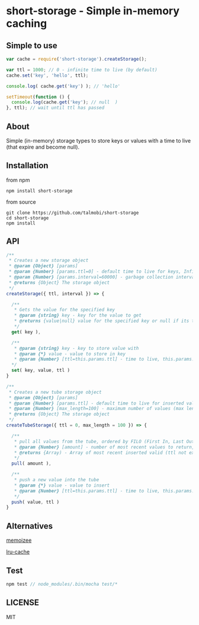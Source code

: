 # short-storage - Simple in-memory caching

## Simple to use

```javascript
var cache = require('short-storage').createStorage();

var ttl = 1000; // 0 - infinite time to live (by default)
cache.set('key', 'hello', ttl);

console.log( cache.get('key') ); // 'hello'

setTimeout(function () {
  console.log(cache.get('key'); // null  )
}, ttl); // wait until ttl has passed
```

## About
Simple (in-memory) storage types to store keys or values with a time to live (that expire and become null).

## Installation
from npm
```
npm install short-storage
```
from source
```
git clone https://github.com/talmobi/short-storage
cd short-storage
npm install
```

## API

```javascript
/**
 * Creates a new storage object
 * @param {Object} [params]
 * @param {Number} [params.ttl=0] - default time to live for keys, Infinite (0) by default
 * @param {Number} [params.interval=60000] - garbage collection interval, 1 minute by default
 * @returns {Object} The storage object
 */
createStorage({ ttl, interval }) => {

  /**
   * Gets the value for the specified key
   * @param {string} key - key for the value to get
   * @returns {value|null} value for the specified key or null if its ttl has expired
   */
  get( key ),

  /**
   * @param {string} key - key to store value with
   * @param {*} value - value to store in key
   * @param {Number} [ttl=this.params.ttl] - time to live, this.params.ttl by default
  */
  set( key, value, ttl )
}

/**
 * Creates a new tube storage object
 * @param {Object} [params]
 * @param {Number} [params.ttl] - default time to live for inserted values, Infinite (0) by default
 * @param {Number} [max_length=100] - maximum number of values (max length of backing array), 100 by default
 * @returns {Object} The storage object
 */
createTubeStorage({ ttl = 0, max_length = 100 }) => {

  /**
   * pull all values from the tube, ordered by FILO (First In, Last Out)
   * @param {Number} [amount] - number of most recent values to return, all by default
   * @returns {Array) - Array of most recent inserted valid (ttl not expired) values
   */
  pull( amount ), 

  /**
   * push a new value into the tube
   * @param {*} value - value to insert
   * @param {Number} [ttl=this.params.ttl] - time to live, this.params.ttl by default
   */
  push( value, ttl )
}
```

## Alternatives
[memoizee](https://github.com/medikoo/memoizee)

[lru-cache](https://github.com/isaacs/node-lru-cache)

## Test
```javascript
npm test // node_modules/.bin/mocha test/*
```

## LICENSE
MIT
